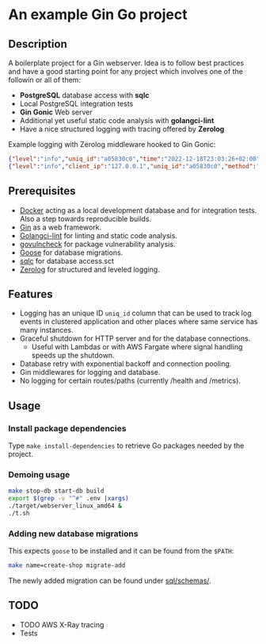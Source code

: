 # An example Gin Go project

## Description

A boilerplate project for a Gin webserver.
Idea is to follow best practices and have a good starting point for any
project which involves one of the followin or all of them:

* **PostgreSQL** database access with **sqlc**
* Local PostgreSQL integration tests
* **Gin Gonic** Web server
* Additional yet useful static code analysis with **golangci-lint**
* Have a nice structured logging with tracing offered by **Zerolog**

Example logging with Zerolog middleware hooked to Gin Gonic:

```json
{"level":"info","uniq_id":"a05830c0","time":"2022-12-18T23:03:26+02:00","caller":"example-gin/cmd/webserver/main.go:38","message":"test"}
{"level":"info","client_ip":"127.0.0.1","uniq_id":"a05830c0","method":"GET","status_code":200,"body_size":23,"path":"/get/asdf","latency":"6.185µs","time":"2022-12-18T23:03:33+02:00"}
```

## Prerequisites

* [Docker](https://docker-docs.netlify.app/install/) acting as a local development database and for integration tests.
  Also a step towards reproducible builds.
* [Gin](https://gin-gonic.com/) as a web framework.
* [Golangci-lint](https://golangci-lint.run/) for linting and static code analysis.
* [govulncheck](https://go.dev/security/vuln/) for package vulnerability analysis.
* [Goose](https://github.com/pressly/goose) for database migrations.
* [sqlc](https://sqlc.dev/) for database access.sct
* [Zerolog](https://zerolog.io/) for structured and leveled logging.

## Features

* Logging has an unique ID `uniq_id` column that can be used to track
  log events in clustered application and other places where same service
  has many instances.
* Graceful shutdown for HTTP server and for the database connections.
  * Useful with Lambdas or with AWS Fargate where signal handling speeds up
    the shutdown.
* Database retry with exponential backoff and connection pooling.
* Gin middlewares for logging and database.
* No logging for certain routes/paths (currently /health and /metrics).

## Usage

### Install package dependencies

Type `make install-dependencies` to retrieve Go packages needed by the project.

### Demoing usage

```bash
make stop-db start-db build
export $(grep -v "^#" .env |xargs)
./target/webserver_linux_amd64 &
./t.sh
```

### Adding new database migrations

This expects `goose` to be installed and it can be found from the `$PATH`:

```bash
make name=create-shop migrate-add
```

The newly added migration can be found under [sql/schemas/](sql/schemas/).

## TODO

* TODO AWS X-Ray tracing
* Tests
